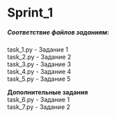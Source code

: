 # Sprint_1  

##### Соответствие файлов заданиям:  
task_1.py - Задание 1  
task_2.py - Задание 2  
task_3.py - Задание 3  
task_4.py - Задание 4  
task_5.py - Задание 5  

**Дополнительные задания**  
task_6.py - Задание 1  
task_7.py - Задание 2  